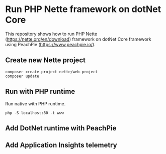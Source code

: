# Run PHP Nette framework on dotNet Core

This repository shows how to run PHP Nette (https://nette.org/en/download) framework on dotNet Core framework using PeachPie (https://www.peachpie.io/).

## Create new Nette project

```
composer create-project nette/web-project
composer update
```

## Run with PHP runtime

Run native with PHP runtime.

```
php -S localhost:80 -t www
```

## Add DotNet runtime with PeachPie


## Add Application Insights telemetry

